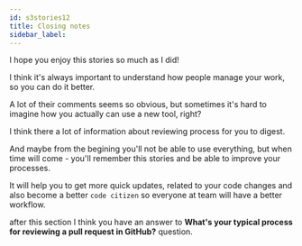 ```yaml
---
id: s3stories12
title: Closing notes
sidebar_label:
---
```



I hope you enjoy this stories so much as I did!

I think it's always important to understand how people manage your work, so you can do it better.

A lot of their comments seems so obvious, but sometimes it's hard to imagine how you actually can use a new tool, right?

I think there a lot of information about reviewing process for you to digest.

And maybe from the begining you'll not be able to use everything, but when time will come - you'll remember this stories and be able to improve your processes.

It will help you to get more quick updates, related to your code changes and also become a better `code citizen` so everyone at team will have a better workflow.


after this section I think you have an answer to
**What's your typical process for reviewing a pull request in GitHub?** question.

